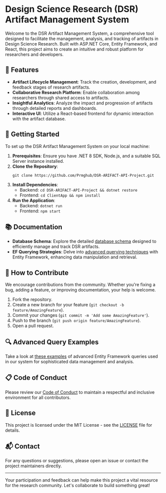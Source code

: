 # Design Science Research (DSR) Artifact Management System

Welcome to the DSR Artifact Management System, a comprehensive tool designed to facilitate the management, analysis, and tracking of artifacts in Design Science Research. Built with ASP.NET Core, Entity Framework, and React, this project aims to create an intuitive and robust platform for researchers and developers.

## 🌟 Features

- **Artifact Lifecycle Management**: Track the creation, development, and feedback stages of research artifacts.
- **Collaborative Research Platform**: Enable collaboration among researchers through shared access to artifacts.
- **Insightful Analytics**: Analyze the impact and progression of artifacts through detailed reports and dashboards.
- **Interactive UI**: Utilize a React-based frontend for dynamic interaction with the artifact database.

## 🚀 Getting Started

To set up the DSR Artifact Management System on your local machine:

1. **Prerequisites**: Ensure you have .NET 8 SDK, Node.js, and a suitable SQL Server instance installed.
2. **Clone the Repository**:
   ```
   git clone https://github.com/Prmghub/DSR-ARIFACT-API-Project.git
   ```
3. **Install Dependencies**:
   - Backend: `cd DSR-ARIFACT-API-Project && dotnet restore`
   - Frontend: `cd ClientApp && npm install`
4. **Run the Application**:
   - Backend: `dotnet run`
   - Frontend: `npm start`

## 📚 Documentation

- **Database Schema**: Explore the detailed [database schema](SCHEMA.md) designed to efficiently manage and track DSR artifacts.
- **EF Querying Strategies**: Delve into [advanced querying techniques](QUERIES.md) with Entity Framework, enhancing data manipulation and retrieval.

## 🤝 How to Contribute

We encourage contributions from the community. Whether you're fixing a bug, adding a feature, or improving documentation, your help is welcome.

1. Fork the repository.
2. Create a new branch for your feature (`git checkout -b feature/AmazingFeature`).
3. Commit your changes (`git commit -m 'Add some AmazingFeature'`).
4. Push to the branch (`git push origin feature/AmazingFeature`).
5. Open a pull request.

## 🔍 Advanced Query Examples

Take a look at [these examples](QUERIES.md) of advanced Entity Framework queries used in our system for sophisticated data management and analysis.

## 📋 Code of Conduct

Please review our [Code of Conduct](CODE_OF_CONDUCT.md) to maintain a respectful and inclusive environment for all contributors.

## 📄 License

This project is licensed under the MIT License - see the [LICENSE](LICENSE) file for details.

## 📬 Contact

For any questions or suggestions, please open an issue or contact the project maintainers directly.

---

Your participation and feedback can help make this project a vital resource for the research community. Let's collaborate to build something great!
